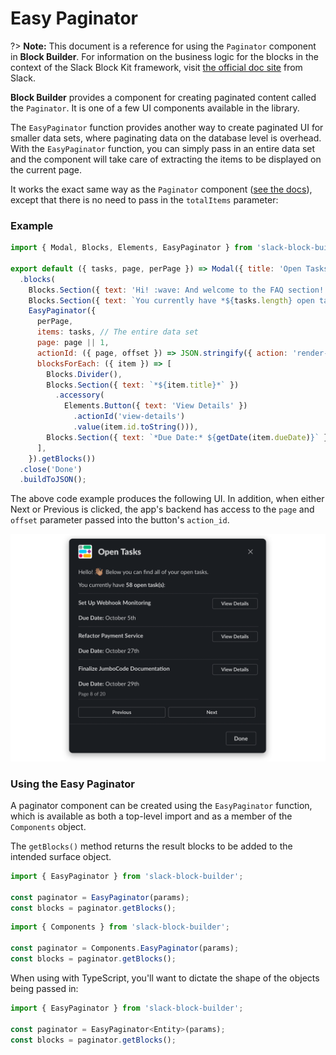 # Easy Paginator

?> **Note:** This document is a reference for using the `Paginator` component in **Block Builder**. For information on the business logic for the blocks in the context of the Slack Block Kit framework, visit [the official doc site](https://api.slack.com/block-kit) from Slack.

**Block Builder** provides a component for creating paginated content called the `Paginator`. It is one of a few UI components available in the library. 

The `EasyPaginator` function provides another way to create paginated UI for smaller data sets, where paginating data on the database level is overhead. With the `EasyPaginator` function, you can simply pass in an entire data set and the component will take care of extracting the items to be displayed on the current page.  

It works the exact same way as the `Paginator` component ([see the docs](../components/paginator.md)), except that there is no need to pass in the `totalItems` parameter:

### Example

```javascript
import { Modal, Blocks, Elements, EasyPaginator } from 'slack-block-builder';

export default ({ tasks, page, perPage }) => Modal({ title: 'Open Tasks' })
  .blocks(
    Blocks.Section({ text: 'Hi! :wave: And welcome to the FAQ section! Take a look around and if you don\'t find what you need, feel free to open an issue on GitHub.' }),
    Blocks.Section({ text: `You currently have *${tasks.length} open task(s)*:` }),
    EasyPaginator({
      perPage,
      items: tasks, // The entire data set
      page: page || 1,
      actionId: ({ page, offset }) => JSON.stringify({ action: 'render-tasks', page, offset }),
      blocksForEach: ({ item }) => [
        Blocks.Divider(),
        Blocks.Section({ text: `*${item.title}*` })
          .accessory(
            Elements.Button({ text: 'View Details' })
              .actionId('view-details')
              .value(item.id.toString())),
        Blocks.Section({ text: `*Due Date:* ${getDate(item.dueDate)}` }),
      ],
    }).getBlocks())
  .close('Done')
  .buildToJSON();
```

The above code example produces the following UI. In addition, when either Next or Previous is clicked, the app's backend has access to the `page` and `offset` parameter passed into the button's `action_id`.

![Modal Without Team Roster](../resources/images/paginator-modal-example.png)

### Using the Easy Paginator 

A paginator component can be created using the `EasyPaginator` function, which is available as both a top-level import and as a member of the `Components` object.

The `getBlocks()` method returns the result blocks to be added to the intended surface object.

```javascript
import { EasyPaginator } from 'slack-block-builder';

const paginator = EasyPaginator(params);
const blocks = paginator.getBlocks();
```

```javascript
import { Components } from 'slack-block-builder';

const paginator = Components.EasyPaginator(params);
const blocks = paginator.getBlocks();
```

When using with TypeScript, you'll want to dictate the shape of the objects being passed in:

```javascript
import { EasyPaginator } from 'slack-block-builder';

const paginator = EasyPaginator<Entity>(params);
const blocks = paginator.getBlocks();
```
